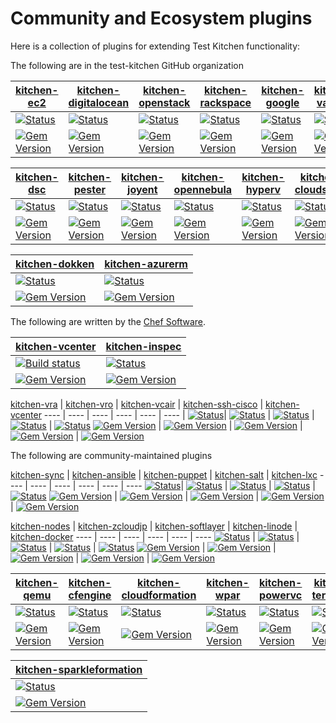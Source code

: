 # Community and Ecosystem plugins

Here is a collection of plugins for extending Test Kitchen functionality:

The following are in the test-kitchen GitHub organization

[kitchen-ec2][ec2] | [kitchen-digitalocean][do] | [kitchen-openstack][open] | [kitchen-rackspace][rs] | [kitchen-google][google] | [kitchen-vagrant][vagrant]
---- | ---- | ---- | ---- | ---- | ----
[![Status](https://travis-ci.org/test-kitchen/kitchen-ec2.svg?branch=master)](https://travis-ci.org/test-kitchen/kitchen-ec2)| [![Status](https://travis-ci.org/test-kitchen/kitchen-digitalocean.svg?branch=master)](https://travis-ci.org/test-kitchen/kitchen-digitalocean) | [![Status](https://travis-ci.org/test-kitchen/kitchen-openstack.svg?branch=master)](https://travis-ci.org/test-kitchen/kitchen-openstack) | [![Status](https://travis-ci.org/test-kitchen/kitchen-rackspace.svg?branch=master)](https://travis-ci.org/test-kitchen/kitchen-rackspace) |  [![Status](https://travis-ci.org/test-kitchen/kitchen-google.svg?branch=master)](https://travis-ci.org/test-kitchen/kitchen-google) | [![Status](https://travis-ci.org/test-kitchen/kitchen-vagrant.svg?branch=master)](https://travis-ci.org/test-kitchen/kitchen-vagrant)
[![Gem Version](https://badge.fury.io/rb/kitchen-ec2.svg)](http://badge.fury.io/rb/kitchen-ec2) | [![Gem Version](https://badge.fury.io/rb/kitchen-digitalocean.svg)](http://badge.fury.io/rb/kitchen-digitalocean) | [![Gem Version](https://badge.fury.io/rb/kitchen-openstack.svg)](http://badge.fury.io/rb/kitchen-openstack) | [![Gem Version](https://badge.fury.io/rb/kitchen-rackspace.svg)](http://badge.fury.io/rb/kitchen-rackspace) | [![Gem Version](https://badge.fury.io/rb/kitchen-google.svg)](http://badge.fury.io/rb/kitchen-google) | [![Gem Version](https://badge.fury.io/rb/kitchen-vagrant.svg)](http://badge.fury.io/rb/kitchen-vagrant)

[kitchen-dsc][dsc] | [kitchen-pester][pester] | [kitchen-joyent][joyent] | [kitchen-opennebula][opennebula] | [kitchen-hyperv][hyperv] | [kitchen-cloudstack][cloudstack] |
---- | ---- | ---- | ---- | ---- | ---- |
[![Status](https://travis-ci.org/test-kitchen/kitchen-dsc.svg?branch=master)](https://travis-ci.org/test-kitchen/kitchen-dsc)| [![Status](https://travis-ci.org/test-kitchen/kitchen-pester.svg?branch=master)](https://travis-ci.org/test-kitchen/kitchen-pester) | [![Status](https://travis-ci.org/test-kitchen/kitchen-joyent.svg?branch=master)](https://travis-ci.org/test-kitchen/kitchen-joyent) | [![Status](https://travis-ci.org/test-kitchen/kitchen-opennebula.svg?branch=master)](https://travis-ci.org/test-kitchen/kitchen-opennebula) |  [![Status](https://travis-ci.org/test-kitchen/kitchen-hyperv.svg?branch=master)](https://travis-ci.org/test-kitchen/kitchen-hyperv) | [![Status](https://travis-ci.org/test-kitchen/kitchen-cloudstack.svg?branch=master)](https://travis-ci.org/test-kitchen/kitchen-cloudstack)
[![Gem Version](https://badge.fury.io/rb/kitchen-dsc.svg)](http://badge.fury.io/rb/kitchen-dsc) | [![Gem Version](https://badge.fury.io/rb/kitchen-pester.svg)](http://badge.fury.io/rb/kitchen-pester) | [![Gem Version](https://badge.fury.io/rb/kitchen-joyent.svg)](http://badge.fury.io/rb/kitchen-joyent) | [![Gem Version](https://badge.fury.io/rb/kitchen-opennebula.svg)](http://badge.fury.io/rb/kitchen-opennebula) | [![Gem Version](https://badge.fury.io/rb/kitchen-hyperv.svg)](http://badge.fury.io/rb/kitchen-hyperv) | [![Gem Version](https://badge.fury.io/rb/kitchen-cloudstack.svg)](http://badge.fury.io/rb/kitchen-cloudstack)

 [kitchen-dokken][dokken]  | [kitchen-azurerm][azurerm]
 ---- | ---- |
[![Status](https://travis-ci.org/test-kitchen/kitchen-dokken.svg?branch=master)](https://travis-ci.org/test-kitchen/kitchen-dokken)| [![Status](https://travis-ci.org/pendrica/kitchen-azurerm.svg?branch=master)](https://travis-ci.org/pendrica/kitchen-azurerm)
[![Gem Version](https://badge.fury.io/rb/kitchen-dokken.svg)](http://badge.fury.io/rb/kitchen-dokken) | [![Gem Version](https://badge.fury.io/rb/kitchen-azurerm.svg)](http://badge.fury.io/rb/kitchen-azurerm)

The following are written by the [Chef Software][chef].

[kitchen-vcenter][vcenter] | [kitchen-inspec][inspec]
---- | ---- |
[![Build status](https://badge.buildkite.com/4b0ca1bb5cd02dee51d9ce789f8346eb05730685c5be7fbba9.svg?branch=master)](https://buildkite.com/chef-oss/chef-kitchen-vcenter-master-verify) | [![Status](https://travis-ci.org/inspec/kitchen-inspec.svg?branch=master)](https://travis-ci.org/inspec/kitchen-inspec) |
[![Gem Version](https://badge.fury.io/rb/kitchen-vcenter.svg)](https://rubygems.org/gems/kitchen-vcenter) | [![Gem Version](https://badge.fury.io/rb/kitchen-inspec.svg)](http://badge.fury.io/rb/kitchen-inspec) |

[kitchen-vra][vra] | [kitchen-vro][vro] | [kitchen-vcair][vcair] | [kitchen-ssh-cisco][sadpanda] | [kitchen-vcenter][vcenter]
---- | ---- | ---- | ---- | ---- | ---- |
[![Status](https://travis-ci.org/chef-partners/kitchen-vra.svg?branch=master)](https://travis-ci.org/chef-partners/kitchen-vra)| [![Status](https://travis-ci.org/chef-partners/kitchen-vro.svg?branch=master)](https://travis-ci.org/chef-partners/kitchen-vro) | [![Status](https://travis-ci.org/chef-partners/kitchen-vcair.svg?branch=master)](https://travis-ci.org/chef-partners/kitchen-vcair)  |  [![Status](https://travis-ci.org/chef-partners/kitchen-ssh-cisco.svg?branch=master)](https://travis-ci.org/chef-partners/kitchen-ssh-cisco) | [![Status](https://travis-ci.org/chef/kitchen-vcenter.svg?branch=master)](https://travis-ci.org/chef/kitchen-vcenter)
[![Gem Version](https://badge.fury.io/rb/kitchen-vra.svg)](http://badge.fury.io/rb/kitchen-vra) | [![Gem Version](https://badge.fury.io/rb/kitchen-vro.svg)](http://badge.fury.io/rb/kitchen-vro) | [![Gem Version](https://badge.fury.io/rb/kitchen-vcair.svg)](http://badge.fury.io/rb/kitchen-vcair) | [![Gem Version](https://badge.fury.io/rb/kitchen-ssh-cisco.svg)](http://badge.fury.io/rb/kitchen-ssh-cisco) | [![Gem Version](https://badge.fury.io/rb/kitchen-vcenter.svg)](http://badge.fury.io/rb/kitchen-vcenter)

The following are community-maintained plugins

[kitchen-sync][sync] | [kitchen-ansible][ansible] | [kitchen-puppet][puppet] | [kitchen-salt][salt] | [kitchen-lxc][lxc]
---- | ---- | ---- | ---- | ---- | ----
[![Status](https://travis-ci.org/coderanger/kitchen-sync.svg?branch=master)](https://travis-ci.org/coderanger/kitchen-sync)| [![Status](https://travis-ci.org/neillturner/kitchen-ansible.svg?branch=master)](https://travis-ci.org/neillturner/kitchen-ansible) | [![Status](https://travis-ci.org/neillturner/kitchen-puppet.svg?branch=master)](https://travis-ci.org/neillturner/kitchen-puppet) | [![Status](https://travis-ci.org/kitchen-salt/kitchen-salt.svg?branch=master)](https://travis-ci.org/kitchen-salt/kitchen-salt) | [![Status](https://travis-ci.org/chrisroberts/kitchen-lxc.svg?branch=master)](https://travis-ci.org/chrisroberts/kitchen-lxc)
[![Gem Version](https://badge.fury.io/rb/kitchen-sync.svg)](http://badge.fury.io/rb/kitchen-sync) | [![Gem Version](https://badge.fury.io/rb/kitchen-ansible.svg)](http://badge.fury.io/rb/kitchen-ansible) | [![Gem Version](https://badge.fury.io/rb/kitchen-puppet.svg)](http://badge.fury.io/rb/kitchen-puppet) | [![Gem Version](https://badge.fury.io/rb/kitchen-salt.svg)](http://badge.fury.io/rb/kitchen-salt) | [![Gem Version](https://badge.fury.io/rb/kitchen-lxc.svg)](http://badge.fury.io/rb/kitchen-lxc)

[kitchen-nodes][nodes] | [kitchen-zcloudjp][zcloudjp] | [kitchen-softlayer][softlayer] | [kitchen-linode][linode] | [kitchen-docker][docker]
---- | ---- | ---- | ---- | ---- | ----
[![Status](https://travis-ci.org/mwrock/kitchen-nodes.svg?branch=master)](https://travis-ci.org/mwwrock/kitchen-nodes) | [![Status](https://travis-ci.org/higanworks/kitchen-zcloudjp.svg?branch=master)](https://travis-ci.org/higanworks/kitchen-zcloudjp) |  [![Status](https://travis-ci.org/neillturner/kitchen-softlayer.svg?branch=master)](https://travis-ci.org/neillturner/kitchen-softlayer) | [![Status](https://travis-ci.org/ssplatt/kitchen-linode.svg?branch=master)](https://travis-ci.org/ssplatt/kitchen-linode) | [![Status](https://travis-ci.org/ssplatt/kitchen-docker.svg?branch=master)](https://travis-ci.org/portertech/kitchen-docker)
[![Gem Version](https://badge.fury.io/rb/kitchen-nodes.svg)](http://badge.fury.io/rb/kitchen-nodes) | [![Gem Version](https://badge.fury.io/rb/kitchen-zcloudjp.svg)](http://badge.fury.io/rb/kitchen-zcloudjp) | [![Gem Version](https://badge.fury.io/rb/kitchen-softlayer.svg)](http://badge.fury.io/rb/kitchen-softlayer) | [![Gem Version](https://badge.fury.io/rb/kitchen-linode.svg)](http://badge.fury.io/rb/kitchen-linode)  | [![Gem Version](https://badge.fury.io/rb/kitchen-docker.svg)](http://badge.fury.io/rb/kitchen-docker)

[kitchen-qemu][qemu] | [kitchen-cfengine][cfengine] | [kitchen-cloudformation][cloudformation] | [kitchen-wpar][wpar] | [kitchen-powervc][powervc] | [kitchen-terraform][terraform]
---- | ---- | ---- | ---- | ---- | ----
[![Status](https://travis-ci.org/esmil/kitchen-qemu.svg?branch=master)](https://travis-ci.org/esmil/kitchen-qemu)| [![Status](https://travis-ci.org/nmische/kitchen-cfengine.svg?branch=master)](https://travis-ci.org/nmische/kitchen-cfengine) | [![Status](https://travis-ci.org/neillturner/kitchen-cloudformation.svg?branch=master)](https://travis-ci.org/neillturner/kitchen-cloudformation)  | [![Status](https://travis-ci.org/adejoux/kitchen-wpar.svg?branch=master)](https://travis-ci.org/adejoux/kitchen-wpar) |  [![Status](https://travis-ci.org/chmod666org/kitchen-powervc.svg?branch=master)](https://travis-ci.org/chmod666org/kitchen-powervc) | [![Status](https://travis-ci.org/newcontext-oss/kitchen-terraform.svg?branch=master)](https://travis-ci.org/newcontext-oss/kitchen-terraform)
[![Gem Version](https://badge.fury.io/rb/kitchen-qemu.svg)](http://badge.fury.io/rb/kitchen-qemu) | [![Gem Version](https://badge.fury.io/rb/kitchen-cfengine.svg)](http://badge.fury.io/rb/kitchen-cfengine) | [![Gem Version](https://badge.fury.io/rb/kitchen-cloudformation.svg)](http://badge.fury.io/rb/kitchen-cloudformation) | [![Gem Version](https://badge.fury.io/rb/kitchen-wpar.svg)](http://badge.fury.io/rb/kitchen-wpar) | [![Gem Version](https://badge.fury.io/rb/kitchen-powervc.svg)](http://badge.fury.io/rb/kitchen-powervc) | [![Gem Version](https://badge.fury.io/rb/kitchen-terraform.svg)](http://badge.fury.io/rb/kitchen-terraform)

[kitchen-sparkleformation][sparkleformation] |
---- |
[![Status](https://travis-ci.org/devkid/kitchen-sparkleformation.svg?branch=master)](https://travis-ci.org/devkid/kitchen-sparkleformation) |
[![Gem Version](https://badge.fury.io/rb/kitchen-sparkleformation.svg)](http://badge.fury.io/rb/kitchen-sparkleformation) |


[chefpartners]: https://github.com/chef-partners/
[ec2]: https://github.com/test-kitchen/kitchen-ec2
[do]: https://github.com/test-kitchen/kitchen-digitalocean
[open]: https://github.com/test-kitchen/kitchen-openstack
[rs]: https://github.com/test-kitchen/kitchen-rackspace
[google]: https://github.com/test-kitchen/kitchen-google
[vagrant]: https://github.com/test-kitchen/kitchen-vagrant
[dsc]: https://github.com/test-kitchen/kitchen-dsc
[pester]: https://github.com/test-kitchen/kitchen-pester
[joyent]: https://github.com/test-kitchen/kitchen-joyent
[opennebula]: https://github.com/test-kitchen/kitchen-opennebula
[hyperv]: https://github.com/test-kitchen/kitchen-hyperv
[cloudstack]: https://github.com/test-kitchen/kitchen-cloudstack
[vra]: https://github.com/chef-partners/kitchen-vra
[vro]: https://github.com/chef-partners/kitchen-vro
[vcenter]: https://github.com/chef/kitchen-vcenter
[vcair]: https://github.com/chef-partners/kitchen-vcair
[oracle]: https://github.com/chef-partners/kitchen-oraclecloud
[sadpanda]:  https://github.com/chef-partners/kitchen-ssh-cisco
[sync]:  https://github.com/coderanger/kitchen-sync
[ansible]: https://github.com/neillturner/kitchen-ansible
[puppet]: https://github.com/neillturner/kitchen-puppet
[salt]: https://github.com/kitchen-salt/kitchen-salt
[dokken]: https://github.com/test-kitchen/kitchen-dokken
[lxc]: https://github.com/chrisroberts/kitchen-lxc
[nodes]: https://github.com/mwrock/kitchen-nodes
[zcloudjp]: https://github.com/higanworks/kitchen-zcloudjp
[bluebox]: https://github.com/blueboxgroup/kitchen-bluebox
[softlayer]: https://github.com/neillturner/kitchen-softlayer
[linode]:  https://github.com/ssplatt/kitchen-linode
[qemu]:  https://github.com/esmil/kitchen-qemu
[cfengine]: https://github.com/nmische/kitchen-cfengine
[cloudformation]: https://github.com/neillturner/kitchen-cloudformation
[sparkleformation]: https://github.com/devkid/kitchen-sparkleformation
[wpar]:  https://github.com/adejoux/kitchen-wpar
[powervc]:  https://github.com/chmod666org/kitchen-powervc
[vsphereater]: https://github.com/chef/kitchen-vsphere
[inspec]: https://github.com/chef/kitchen-inspec
[chef]: https://chef.io
[azurerm]: http://github.com/pendrica/kitchen-azurerm
[docker]: https://github.com/portertech/kitchen-docker
[terraform]: https://github.com/newcontext-oss/kitchen-terraform

